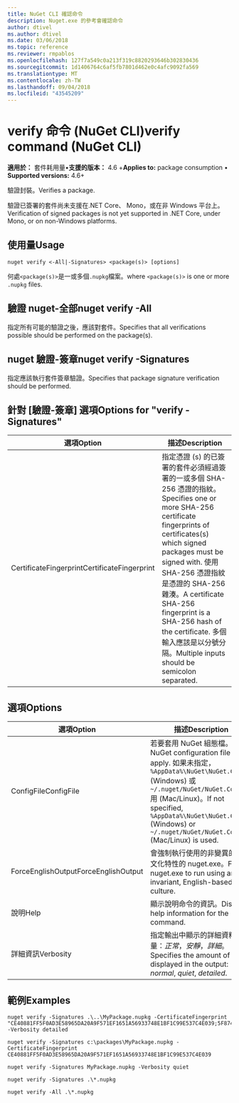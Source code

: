```yaml
---
title: NuGet CLI 確認命令
description: Nuget.exe 的參考會確認命令
author: dtivel
ms.author: dtivel
ms.date: 03/06/2018
ms.topic: reference
ms.reviewer: rmpablos
ms.openlocfilehash: 127f7a549c0a213f319c8820293646b302830436
ms.sourcegitcommit: 1d1406764c6af5fb7801d462e0c4afc9092fa569
ms.translationtype: MT
ms.contentlocale: zh-TW
ms.lasthandoff: 09/04/2018
ms.locfileid: "43545209"
---
```

# <a name="verify-command-nuget-cli"></a><span data-ttu-id="789e7-103">verify 命令 (NuGet CLI)</span><span class="sxs-lookup"><span data-stu-id="789e7-103">verify command (NuGet CLI)</span></span>

<span data-ttu-id="789e7-104">**適用於：** 套件耗用量&bullet;**支援的版本：** 4.6 +</span><span class="sxs-lookup"><span data-stu-id="789e7-104">**Applies to:** package consumption &bullet; **Supported versions:** 4.6+</span></span>

<span data-ttu-id="789e7-105">驗證封裝。</span><span class="sxs-lookup"><span data-stu-id="789e7-105">Verifies a package.</span></span>

<span data-ttu-id="789e7-106">驗證已簽署的套件尚未支援在.NET Core、 Mono，或在非 Windows 平台上。</span><span class="sxs-lookup"><span data-stu-id="789e7-106">Verification of signed packages is not yet supported in .NET Core, under Mono, or on non-Windows platforms.</span></span>

## <a name="usage"></a><span data-ttu-id="789e7-107">使用量</span><span class="sxs-lookup"><span data-stu-id="789e7-107">Usage</span></span>

```cli
nuget verify <-All|-Signatures> <package(s)> [options]
```

<span data-ttu-id="789e7-108">何處`<package(s)>`是一或多個`.nupkg`檔案。</span><span class="sxs-lookup"><span data-stu-id="789e7-108">where `<package(s)>` is one or more `.nupkg` files.</span></span>

## <a name="nuget-verify--all"></a><span data-ttu-id="789e7-109">驗證 nuget-全部</span><span class="sxs-lookup"><span data-stu-id="789e7-109">nuget verify -All</span></span>

<span data-ttu-id="789e7-110">指定所有可能的驗證之後，應該對套件。</span><span class="sxs-lookup"><span data-stu-id="789e7-110">Specifies that all verifications possible should be performed on the package(s).</span></span>

## <a name="nuget-verify--signatures"></a><span data-ttu-id="789e7-111">nuget 驗證-簽章</span><span class="sxs-lookup"><span data-stu-id="789e7-111">nuget verify -Signatures</span></span>

<span data-ttu-id="789e7-112">指定應該執行套件簽章驗證。</span><span class="sxs-lookup"><span data-stu-id="789e7-112">Specifies that package signature verification should be performed.</span></span>

## <a name="options-for-verify--signatures"></a><span data-ttu-id="789e7-113">針對 [驗證-簽章] 選項</span><span class="sxs-lookup"><span data-stu-id="789e7-113">Options for "verify -Signatures"</span></span>

| <span data-ttu-id="789e7-114">選項</span><span class="sxs-lookup"><span data-stu-id="789e7-114">Option</span></span> | <span data-ttu-id="789e7-115">描述</span><span class="sxs-lookup"><span data-stu-id="789e7-115">Description</span></span> |
| --- | --- |
| <span data-ttu-id="789e7-116">CertificateFingerprint</span><span class="sxs-lookup"><span data-stu-id="789e7-116">CertificateFingerprint</span></span> | <span data-ttu-id="789e7-117">指定憑證 (s) 的已簽署的套件必須經過簽署的一或多個 SHA-256 憑證的指紋。</span><span class="sxs-lookup"><span data-stu-id="789e7-117">Specifies one or more SHA-256 certificate fingerprints of certificates(s) which signed packages must be signed with.</span></span> <span data-ttu-id="789e7-118">使用 SHA-256 憑證指紋是憑證的 SHA-256 雜湊。</span><span class="sxs-lookup"><span data-stu-id="789e7-118">A certificate SHA-256 fingerprint is a SHA-256 hash of the certificate.</span></span> <span data-ttu-id="789e7-119">多個輸入應該是以分號分隔。</span><span class="sxs-lookup"><span data-stu-id="789e7-119">Multiple inputs should be semicolon separated.</span></span> |

## <a name="options"></a><span data-ttu-id="789e7-120">選項</span><span class="sxs-lookup"><span data-stu-id="789e7-120">Options</span></span>

| <span data-ttu-id="789e7-121">選項</span><span class="sxs-lookup"><span data-stu-id="789e7-121">Option</span></span> | <span data-ttu-id="789e7-122">描述</span><span class="sxs-lookup"><span data-stu-id="789e7-122">Description</span></span> |
| --- | --- |
| <span data-ttu-id="789e7-123">ConfigFile</span><span class="sxs-lookup"><span data-stu-id="789e7-123">ConfigFile</span></span> | <span data-ttu-id="789e7-124">若要套用 NuGet 組態檔。</span><span class="sxs-lookup"><span data-stu-id="789e7-124">The NuGet configuration file to apply.</span></span> <span data-ttu-id="789e7-125">如果未指定， `%AppData%\NuGet\NuGet.Config` (Windows) 或`~/.nuget/NuGet/NuGet.Config`用 (Mac/Linux)。</span><span class="sxs-lookup"><span data-stu-id="789e7-125">If not specified, `%AppData%\NuGet\NuGet.Config` (Windows) or `~/.nuget/NuGet/NuGet.Config` (Mac/Linux) is used.</span></span>|
| <span data-ttu-id="789e7-126">ForceEnglishOutput</span><span class="sxs-lookup"><span data-stu-id="789e7-126">ForceEnglishOutput</span></span> | <span data-ttu-id="789e7-127">會強制執行使用的非變異的英文文化特性的 nuget.exe。</span><span class="sxs-lookup"><span data-stu-id="789e7-127">Forces nuget.exe to run using an invariant, English-based culture.</span></span> |
| <span data-ttu-id="789e7-128">說明</span><span class="sxs-lookup"><span data-stu-id="789e7-128">Help</span></span> | <span data-ttu-id="789e7-129">顯示說明命令的資訊。</span><span class="sxs-lookup"><span data-stu-id="789e7-129">Displays help information for the command.</span></span> |
| <span data-ttu-id="789e7-130">詳細資訊</span><span class="sxs-lookup"><span data-stu-id="789e7-130">Verbosity</span></span> | <span data-ttu-id="789e7-131">指定輸出中顯示的詳細資料的數量：*正常*，*安靜*，*詳細*。</span><span class="sxs-lookup"><span data-stu-id="789e7-131">Specifies the amount of detail displayed in the output: *normal*, *quiet*, *detailed*.</span></span> |

## <a name="examples"></a><span data-ttu-id="789e7-132">範例</span><span class="sxs-lookup"><span data-stu-id="789e7-132">Examples</span></span>

```cli
nuget verify -Signatures .\..\MyPackage.nupkg -CertificateFingerprint "CE40881FF5F0AD3E58965DA20A9F571EF1651A56933748E1BF1C99E537C4E039;5F874AAF47BCB268A19357364E7FBB09D6BF9E8A93E1229909AC5CAC865802E2" -Verbosity detailed

nuget verify -Signatures c:\packages\MyPackage.nupkg -CertificateFingerprint CE40881FF5F0AD3E58965DA20A9F571EF1651A56933748E1BF1C99E537C4E039

nuget verify -Signatures MyPackage.nupkg -Verbosity quiet

nuget verify -Signatures .\*.nupkg

nuget verify -All .\*.nupkg

```